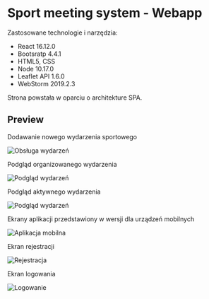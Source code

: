 # Sport meeting system - Webapp

Zastosowane technologie i narzędzia:
- React 16.12.0
- Bootsratp 4.4.1
- HTML5, CSS
- Node 10.17.0
- Leaflet API 1.6.0
- WebStorm 2019.2.3

Strona powstała w oparciu o architekture SPA.

## Preview

Dodawanie nowego wydarzenia sportowego

![Obsługa wydarzeń](https://i.ibb.co/5KnBxGy/3.png)

Podgląd organizowanego wydarzenia

![Podgląd wydarzeń](https://i.ibb.co/HYTJd7b/4.png)

Podgląd aktywnego wydarzenia

![Podgląd wydarzeń](https://i.ibb.co/zXDFfms/5.png)

Ekrany aplikacji przedstawiony w wersji dla urządzeń mobilnych

![Aplikacja mobilna](https://i.ibb.co/gTpK8tV/6.png)

Ekran rejestracji

![Rejestracja](https://i.ibb.co/y5xjJz4/1.png)

Ekran logowania 

![Logowanie](https://i.ibb.co/5RVqfBL/2.png)

